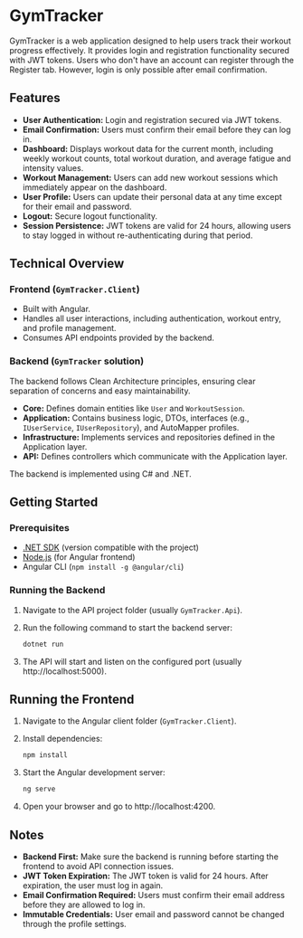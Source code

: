 # GymTracker

GymTracker is a web application designed to help users track their workout progress effectively. It provides login and registration functionality secured with JWT tokens. Users who don't have an account can register through the Register tab. However, login is only possible after email confirmation.

## Features

- **User Authentication:** Login and registration secured via JWT tokens.
- **Email Confirmation:** Users must confirm their email before they can log in.
- **Dashboard:** Displays workout data for the current month, including weekly workout counts, total workout duration, and average fatigue and intensity values.
- **Workout Management:** Users can add new workout sessions which immediately appear on the dashboard.
- **User Profile:** Users can update their personal data at any time except for their email and password.
- **Logout:** Secure logout functionality.
- **Session Persistence:** JWT tokens are valid for 24 hours, allowing users to stay logged in without re-authenticating during that period.

## Technical Overview

### Frontend (`GymTracker.Client`)

- Built with Angular.
- Handles all user interactions, including authentication, workout entry, and profile management.
- Consumes API endpoints provided by the backend.

### Backend (`GymTracker` solution)

The backend follows Clean Architecture principles, ensuring clear separation of concerns and easy maintainability.

- **Core:** Defines domain entities like `User` and `WorkoutSession`.
- **Application:** Contains business logic, DTOs, interfaces (e.g., `IUserService`, `IUserRepository`), and AutoMapper profiles.
- **Infrastructure:** Implements services and repositories defined in the Application layer.
- **API:** Defines controllers which communicate with the Application layer.

The backend is implemented using C# and .NET.

## Getting Started

### Prerequisites

- [.NET SDK](https://dotnet.microsoft.com/download) (version compatible with the project)
- [Node.js](https://nodejs.org/) (for Angular frontend)
- Angular CLI (`npm install -g @angular/cli`)

### Running the Backend

1. Navigate to the API project folder (usually `GymTracker.Api`).
2. Run the following command to start the backend server:

   ```bash
   dotnet run


3. The API will start and listen on the configured port (usually http://localhost:5000).

## Running the Frontend

1. Navigate to the Angular client folder (`GymTracker.Client`).

2. Install dependencies:

   ```bash
   npm install

3. Start the Angular development server:

   ```bash
   ng serve

4. Open your browser and go to http://localhost:4200.

## Notes

- **Backend First:** Make sure the backend is running before starting the frontend to avoid API connection issues.
- **JWT Token Expiration:** The JWT token is valid for 24 hours. After expiration, the user must log in again.
- **Email Confirmation Required:** Users must confirm their email address before they are allowed to log in.
- **Immutable Credentials:** User email and password cannot be changed through the profile settings.
